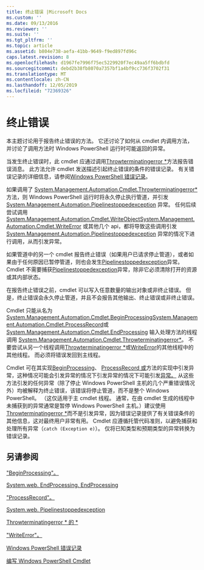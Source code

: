 ```yaml
---
title: 终止错误 |Microsoft Docs
ms.custom: ''
ms.date: 09/13/2016
ms.reviewer: ''
ms.suite: ''
ms.tgt_pltfrm: ''
ms.topic: article
ms.assetid: b804e738-aefa-41bb-9649-f9ed897fd96c
caps.latest.revision: 8
ms.openlocfilehash: d1967fe7996f75ec5229920f7ec49aa5ff6bdbfd
ms.sourcegitcommit: debd2b38fb8070a7357bf1a4bf9cc736f3702f31
ms.translationtype: MT
ms.contentlocale: zh-CN
ms.lasthandoff: 12/05/2019
ms.locfileid: "72369326"
---
```

# <a name="terminating-errors"></a>终止错误

本主题讨论用于报告终止错误的方法。 它还讨论了如何从 cmdlet 内调用方法，并讨论了调用方法时 Windows PowerShell 运行时可能返回的异常。

当发生终止错误时，此 cmdlet 应通过调用[Throwterminatingerror *](/dotnet/api/System.Management.Automation.Cmdlet.ThrowTerminatingError)方法报告错误消息。 此方法允许 cmdlet 发送描述引起终止错误的条件的错误记录。 有关错误记录的详细信息，请参阅[Windows PowerShell 错误记录](./windows-powershell-error-records.md)。

如果调用了 [System.Management.Automation.Cmdlet.Throwterminatingerror*](/dotnet/api/System.Management.Automation.Cmdlet.ThrowTerminatingError) 方法，则 Windows PowerShell 运行时将永久停止执行管道，并引发[System.Management.Automation.Pipelinestoppedexception](/dotnet/api/System.Management.Automation.PipelineStoppedException) 异常。 任何后续尝试调用 [System.Management.Automation.Cmdlet.WriteObject](/dotnet/api/System.Management.Automation.Cmdlet.WriteObject)[System.Management.Automation.Cmdlet.WriteError](/dotnet/api/System.Management.Automation.Cmdlet.WriteError) 或其他几个 api，都将导致这些调用引发 [System.Management.Automation.Pipelinestoppedexception](/dotnet/api/System.Management.Automation.PipelineStoppedException) 异常的情况下进行调用，从而引发异常。

如果管道中的另一个 cmdlet 报告终止错误（如果用户已请求停止管道），或者如果由于任何原因已暂停管道，则也会发生[Pipelinestoppedexception](/dotnet/api/System.Management.Automation.PipelineStoppedException)异常。 Cmdlet 不需要捕获[Pipelinestoppedexception](/dotnet/api/System.Management.Automation.PipelineStoppedException)异常，除非它必须清除打开的资源或其内部状态。

在报告终止错误之前，cmdlet 可以写入任意数量的输出对象或非终止错误。 但是，终止错误会永久停止管道，并且不会报告其他输出、终止错误或非终止错误。

Cmdlet 只能从名为 [System.Management.Automation.Cmdlet.BeginProcessing](/dotnet/api/System.Management.Automation.Cmdlet.BeginProcessing)[System.Management.Automation.Cmdlet.ProcessRecord](/dotnet/api/System.Management.Automation.Cmdlet.ProcessRecord)或 [System.Management.Automation.Cmdlet.EndProcessing](/dotnet/api/System.Management.Automation.Cmdlet.EndProcessing) 输入处理方法的线程调用 [System.Management.Automation.Cmdlet.Throwterminatingerror*](/dotnet/api/System.Management.Automation.Cmdlet.ThrowTerminatingError)。 不要尝试从另一个线程调用[Throwterminatingerror *](/dotnet/api/System.Management.Automation.Cmdlet.ThrowTerminatingError)或[WriteError](/dotnet/api/System.Management.Automation.Cmdlet.WriteError)的其他线程中的其他线程。 而必须将错误发回到主线程。

Cmdlet 可在其实现[BeginProcessing](/dotnet/api/System.Management.Automation.Cmdlet.BeginProcessing)、 [ProcessRecord 或](/dotnet/api/System.Management.Automation.Cmdlet.ProcessRecord)方法的实现中引发异常，这种情况可能会引发异常的情况下引发异常的情况下可能引发[异常。](/dotnet/api/System.Management.Automation.Cmdlet.EndProcessing) 从这些方法引发的任何异常（除了停止 Windows PowerShell 主机的几个严重错误情况外）均被解释为终止错误，该错误将停止管道，而不是整个 Windows PowerShell。 （这仅适用于主 cmdlet 线程。 通常，在由 cmdlet 生成的线程中未捕获到的异常通常是暂停 Windows PowerShell 主机。）建议使用[Throwterminatingerror *](/dotnet/api/System.Management.Automation.Cmdlet.ThrowTerminatingError)而不是引发异常，因为错误记录提供了有关错误条件的其他信息，这对最终用户非常有用。 Cmdlet 应遵循托管代码准则，以避免捕获和处理所有异常（`catch (Exception e)`）。 仅将已知类型和预期类型的异常转换为错误记录。

## <a name="see-also"></a>另请参阅

["BeginProcessing"。](/dotnet/api/System.Management.Automation.Cmdlet.BeginProcessing)

[System.web. EndProcessing. EndProcessing](/dotnet/api/System.Management.Automation.Cmdlet.EndProcessing)

["ProcessRecord"。](/dotnet/api/System.Management.Automation.Cmdlet.ProcessRecord)

[System.web. Pipelinestoppedexception](/dotnet/api/System.Management.Automation.PipelineStoppedException)

[Throwterminatingerror * 的 *](/dotnet/api/System.Management.Automation.Cmdlet.ThrowTerminatingError)

["WriteError"。](/dotnet/api/System.Management.Automation.Cmdlet.WriteError)

[Windows PowerShell 错误记录](./windows-powershell-error-records.md)

[编写 Windows PowerShell Cmdlet](./writing-a-windows-powershell-cmdlet.md)
